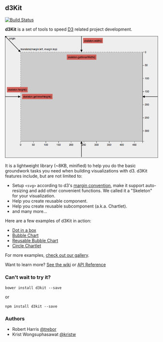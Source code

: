 ## d3Kit

[![Build Status](https://secure.travis-ci.org/twitter/d3kit.png?branch=master)](http://travis-ci.org/twitter/d3kit)

**d3Kit** is a set of tools to speed [D3](https://github.com/mbostock/d3) related project development.

<p align="center">
  <a href="http://bl.ocks.org/kristw/7eef5cb21f3dfc1c0a4c" style="width:100%;">
    <img src="resources/skeleton.png" height="400">
  </a>
</p>

It is a lightweight library (~8KB, minified) to help you do the basic groundwork tasks you need when building visualizations with d3.
d3Kit features include, but are not limited to:

* Setup ```<svg>``` according to d3's [margin convention](http://bl.ocks.org/mbostock/3019563), make it support auto-resizing and add other convenient functions. We called it a "Skeleton" for your visualization.
* Help you create reusable component.
* Help you create reusable subcomponent (a.k.a. Chartlet).
* and many more...

Here are a few examples of d3Kit in action:
* [Dot in a box](http://bl.ocks.org/treboresque/f839966214cf66627df6)
* [Bubble Chart](http://bl.ocks.org/kristw/75999459f1a34e05d580)
* [Reusable Bubble Chart](http://bl.ocks.org/kristw/d8b15dd09a4c3510621c)
* [Circle Chartlet](http://bl.ocks.org/treboresque/0f01e42fb3c9268d7105)

For more examples, [check out our gallery](https://github.com/twitter/d3kit/wiki/Gallery).

Want to learn more? [See the wiki](https://github.com/twitter/d3kit/wiki) or [API Reference](https://github.com/twitter/d3kit/wiki/API-reference)

### Can't wait to try it?

```
bower install d3kit --save
```

or

```
npm install d3kit --save
```

### Authors

* Robert Harris [@trebor](https://twitter.com/trebor)
* Krist Wongsuphasawat [@kristw](https://twitter.com/kristw)
